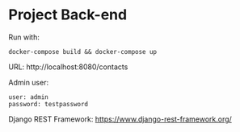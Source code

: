 # Project Back-end

Run with:
```
docker-compose build && docker-compose up
```

URL: http://localhost:8080/contacts

Admin user:  
```
user: admin  
password: testpassword
```

Django REST Framework: https://www.django-rest-framework.org/
